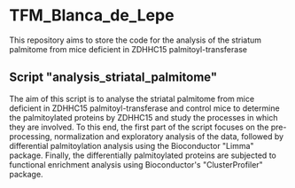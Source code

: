 # TFM_Blanca_de_Lepe
This repository aims to store the code for the analysis of the striatum palmitome from mice deficient in ZDHHC15 palmitoyl-transferase
## Script "analysis_striatal_palmitome"
The aim of this script is to analyse the striatal palmitome from mice deficient in ZDHHC15 palmitoyl-transferase and control mice to determine the palmitoylated proteins by ZDHHC15 and study the processes in which they are involved. To this end, the first part of the script focuses on the pre-processing, normalization and exploratory analysis of the data, followed by differential palmitoylation analysis using the Bioconductor "Limma" package. Finally, the differentially palmitoylated proteins are subjected to functional enrichment analysis using Bioconductor's "ClusterProfiler" package. 
